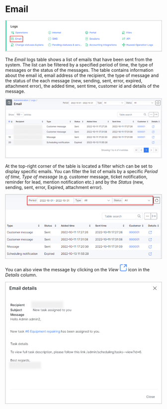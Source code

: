 Email
=====

![Icon](icon.png)

The *Email* logs table shows a list of emails that have been sent from the system. The list can be filtered by a specified period of time, the type of messages or the status of the messages. The table contains information about the email id, email address of the recipient, the type of message and the status of the each message (new, sending, sent, error, expired, attachment error), the added time, sent time, customer id and details of the message.

![Emails](emails.png)

At the top-right corner of the table is located a filter which can be set to display specific emails. You can filter the list of emails by a specific *Period of time, Type of message* (e.g. customer message, ticket notification, reminder for lead, mention notification etc.) and by the *Status* (new, sending, sent, error, Expired, attachment error).

![Filter](filter.png)

You can also view the message by clicking on the *View* <icon class="image-icon">![ViewIcon1](view_icon.png)</icon>  icon in the *Details* column.

![Details](details.png)
